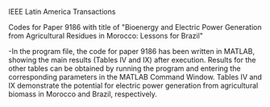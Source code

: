 IEEE Latin America Transactions

Codes for Paper 9186 with title of "Bioenergy and Electric Power Generation from Agricultural Residues in Morocco: Lessons for Brazil"

-In the program file, the code for paper 9186 has been written in MATLAB, showing the main results (Tables IV and IX) after execution. Results for the other tables can be obtained by running the program and entering the corresponding parameters in the MATLAB Command Window. Tables IV and IX demonstrate the potential for electric power generation from agricultural biomass in Morocco and Brazil, respectively.

